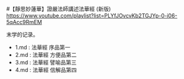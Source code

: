 #【靜思妙蓮華】證嚴法師講述法華經 (新版)
https://www.youtube.com/playlist?list=PLYfJOvcvKb2TGJYp-0-i06-5qAcc9RmEM


末学的记录。
* 1.md : 法華經 序品第一 
* 2.md : 法華經 方便品第二
* 3.md : 法華經 譬喻品第三
* 4.md : 法華經 信解品第四

